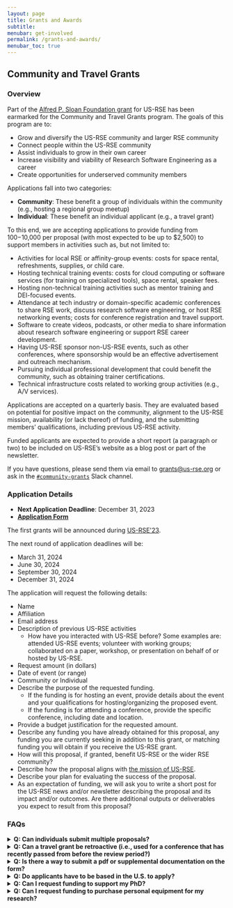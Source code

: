 ```yaml
---
layout: page
title: Grants and Awards
subtitle:
menubar: get-involved
permalink: /grants-and-awards/
menubar_toc: true
---
```


## Community and Travel Grants

### Overview

Part of the [Alfred P. Sloan Foundation grant](https://us-rse.org/2023-04-27-sloan-grant-initiatives/)
for US-RSE has been earmarked for the Community
and Travel Grants program. The goals of this program are to:

- Grow and diversify the US-RSE community and larger RSE community
- Connect people within the US-RSE community
- Assist individuals to grow in their own career
- Increase visibility and viability of Research Software Engineering as a career
- Create opportunities for underserved community members

Applications fall into two categories:

- **Community**: These benefit a group of individuals within the community
  (e.g., hosting a regional group meetup)
- **Individual**: These benefit an individual applicant (e.g., a travel grant)


To this end, we are accepting applications to provide funding from $100-$10,000
per proposal (with most expected to be up to $2,500) to support members in
activities such as, but not limited to:

- Activities for local RSE or affinity-group events: costs for space rental,
  refreshments, supplies, or child care.
- Hosting technical training events: costs for cloud computing or software
  services (for training on specialized tools), space rental, speaker fees.
- Hosting non-technical training activities such as mentor training and DEI-focused events.
- Attendance at tech industry or domain-specific academic conferences to share
  RSE work, discuss research software engineering, or host RSE networking events;
  costs for conference registration and travel support.
- Software to create videos, podcasts, or other media to share information about
  research software engineering or support RSE career development.
- Having US-RSE sponsor non-US-RSE events, such as other conferences, where
  sponsorship would be an effective advertisement and outreach mechanism.
- Pursuing individual professional development that could benefit the community,
  such as obtaining trainer certifications.
- Technical infrastructure costs related to working group activities (e.g., A/V services).

Applications are accepted on a quarterly basis. They are evaluated based on
potential for positive impact on the community, alignment to the US-RSE mission,
availability (or lack thereof) of funding, and the submitting members’
qualifications, including previous US-RSE activity.

Funded applicants are expected to provide a short report (a paragraph or two)
to be included on US-RSE’s website as a blog post or part of the newsletter.

If you have questions, please send them via email to [grants@us-rse.org](mailto:grants@us-rse.org)
or ask in the [`#community-grants`](https://app.slack.com/client/T8ZT4PJSW/C05M3F8FH08) Slack channel.

### Application Details

- **Next Application Deadline**: December 31, 2023
- **[Application Form](https://forms.gle/hXL95UymjTcR3Kb29)**

The first grants will be announced during [US-RSE'23](https://us-rse.org/usrse23).

The next round of application deadlines will be:

- March 31, 2024
- June 30, 2024
- September 30, 2024
- December 31, 2024

The application will request the following details:

- Name
- Affiliation
- Email address
- Description of previous US-RSE activities
  - How have you interacted with US-RSE before? Some examples are: attended
    US-RSE events; volunteer with working groups; collaborated on a paper,
    workshop, or presentation on behalf of or hosted by US-RSE.
- Request amount (in dollars)
- Date of event (or range)
- Community or Individual
- Describe the purpose of the requested funding.
  - If the funding is for hosting an event, provide details about the event and your
    qualifications for hosting/organizing the proposed event.
  - If the funding is for attending a conference, provide the specific conference, including
    date and location.
- Provide a budget justification for the requested amount.
- Describe any funding you have already obtained for this proposal, any funding
  you are currently seeking in addition to this grant, or matching funding you
  will obtain if you receive the US-RSE grant.
- How will this proposal, if granted, benefit US-RSE or the wider RSE community?
- Describe how the proposal aligns with [the mission of US-RSE](https://us-rse.org/about/mission/).
- Describe your plan for evaluating the success of the proposal.
- As an expectation of funding, we will ask you to write a short post for the
  US-RSE news and/or newsletter describing the proposal and its impact and/or
  outcomes. Are there additional outputs or deliverables you expect to result
  from this proposal?

### FAQs

<details>
  <summary><b>Q: Can individuals submit multiple proposals?</b></summary>
    A: Yes, individuals can submit multiple proposals.
</details>

<details>
  <summary><b>Q: Can a travel grant be retroactive (i.e., used for a conference that has recently passed from before the review period?)</b></summary>
    A: No; applications must be for a future event. Applications are reviewed every quarter. See above for more details on upcoming deadlines.
</details>

<details>
  <summary><b>Q: Is there a way to submit a pdf or supplemental documentation on the form?</b></summary>
    A: Send the email or supplemental documentation to <a href="mailto:grants@us-rse.org">grants@us-rse.org</a>.
</details>

<details>
  <summary><b>Q: Do applicants have to be based in the U.S. to apply?</b></summary>
    A: No; any member of US-RSE is eligible to apply.
</details>

<details>
  <summary><b>Q: Can I request funding to support my PhD?</b></summary>
    A: It depends. These grants are not intended to provide general support or stipends for a PhD student for a semester. We will, however,
    consider requests for funding to support specific efforts that involve US-RSE or RSEs as part of a PhD (e.g., a user study amongst RSEs).
    If you believe you have a unique case, please email us at <a href="mailto:grants@us-rse.org">grants@us-rse.org</a>.
</details>

<details>
  <summary><b>Q: Can I request funding to purchase personal equipment for my research?</b></summary>
    A: No; this is outside the scope of this grant. We may consider requests to purchase
    shared resources.
</details>
